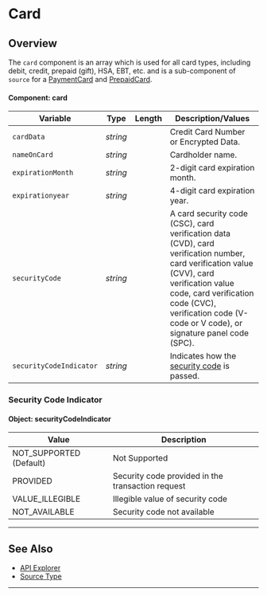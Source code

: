 # Card

## Overview

The `card` component is an array which is used for all card types, including debit, credit, prepaid (gift), HSA, EBT, etc. and is a sub-component of `source` for a [PaymentCard](?path=docs/Resources/Guides/Payment-Sources/Source-Type.md) and [PrepaidCard](?path=docs/Resources/Guides/Payment-Sources/Gift-Card.md).

#### Component: card

| Variable | Type | Length | Description/Values |
| -------- | -- | ------------ | ------------------ |
| `cardData` | *string* |  | Credit Card Number or Encrypted Data. |
| `nameOnCard` | *string* |  | Cardholder name. |
| `expirationMonth` | *string* |  | 2-digit card expiration month. |
| `expirationyear` | *string* |  | 4-digit card expiration year. |
| `securityCode` | *string* |  | A card security code (CSC), card verification data (CVD), card verification number, card verification value (CVV), card verification value code, card verification code (CVC), verification code (V-code or V code), or signature panel code (SPC). |
| `securityCodeIndicator` | *string* |  | Indicates how the [security code](#security-code-indicator) is passed. |


### Security Code Indicator

#### Object: securityCodeIndicator

| Value | Description |
| ----- | --------- |
| NOT_SUPPORTED (Default) | Not Supported |
| PROVIDED | Security code provided in the transaction request |
| VALUE_ILLEGIBLE | Illegible value of security code |
| NOT_AVAILABLE | Security code not available |

---

## See Also

- [API Explorer](url)
- [Source Type](?path=docs/Resources/Guides/Payment-Sources/Source-Type.md)

---